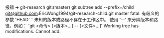 报错
➜  git-research git:(master) git subtree add --prefix=/child git@github.com:EricWong1994/git-research-child.git master
fatal: 有歧义的参数 'HEAD'：未知的版本或路径不存在于工作区中。
使用 '--' 来分隔版本和路径，例如：
'git <命令> [<版本>...] -- [<文件>...]'
Working tree has modifications.  Cannot add.